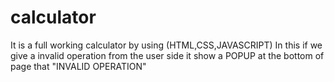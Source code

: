 # calculator
It is a full working calculator by using (HTML,CSS,JAVASCRIPT)
In this if we give a invalid operation from the user side it show a POPUP at the bottom of page that "INVALID OPERATION" 
